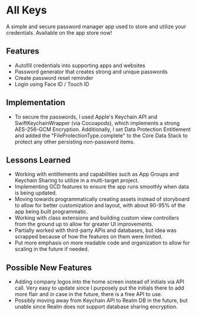 # All Keys

A simple and secure password manager app used to store and utilize your credentials. Avaliable on the app store now!

## Features
- Autofill credentials into supporting apps and websites
- Password generator that creates strong and unique passwords
- Create password reset reminder
- Login using Face ID / Touch ID

## Implementation
- To secure the passwords, I used Apple's Keychain API and SwiftKeychainWrapper (via Cocoapods), which implements a strong AES-256-GCM Encryption. Additionally, I set Data Protection Entitlement and added the "FileProtectionType.complete" to the Core Data Stack to protect any other persisting non-password items.

## Lessons Learned
- Working with entitlements and capabilities such as App Groups and Keychain Sharing to utilize in a multi-target project.
- Implementing GCD features to ensure the app runs smoothly when data is being updated.
- Moving towards programmatically creating assets instead of storyboard to allow for better customization and layout, with about 90-95% of the app being built programmatic.
- Working with class extensions and building custom view controllers from the ground up to allow for greater UI improvements.
- Partially worked with third-party APIs and databases, but idea was scrapped because of how the features on them were limited.
- Put more emphasis on more readable code and organization to allow for scaling in the future if needed.

## Possible New Features
- Adding company logos into the home screen instead of initials via API call. Very easy to update since I purposely put the initials there to add more flair and in case in the future, there is a free API to use.
- Possibly moving away from Keychain API to Realm DB in the future, but unable since Realm does not support database sharing encryption. 
